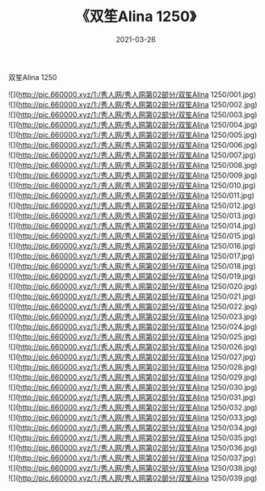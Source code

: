 ﻿---
layout: post
title:  《双笙Alina 1250》
date:   2021-03-26
img: http://pic.660000.xyz/1:/秀人网/秀人网第02部分/双笙Alina 1250/000.jpg
categories: [美女, 清纯, 唯美]
---

双笙Alina 1250

  ![](http://pic.660000.xyz/1:/秀人网/秀人网第02部分/双笙Alina 1250/001.jpg) <br> ![](http://pic.660000.xyz/1:/秀人网/秀人网第02部分/双笙Alina 1250/002.jpg) <br> ![](http://pic.660000.xyz/1:/秀人网/秀人网第02部分/双笙Alina 1250/003.jpg) <br> ![](http://pic.660000.xyz/1:/秀人网/秀人网第02部分/双笙Alina 1250/004.jpg) <br> ![](http://pic.660000.xyz/1:/秀人网/秀人网第02部分/双笙Alina 1250/005.jpg) <br> ![](http://pic.660000.xyz/1:/秀人网/秀人网第02部分/双笙Alina 1250/006.jpg) <br> ![](http://pic.660000.xyz/1:/秀人网/秀人网第02部分/双笙Alina 1250/007.jpg) <br> ![](http://pic.660000.xyz/1:/秀人网/秀人网第02部分/双笙Alina 1250/008.jpg) <br> ![](http://pic.660000.xyz/1:/秀人网/秀人网第02部分/双笙Alina 1250/009.jpg) <br> ![](http://pic.660000.xyz/1:/秀人网/秀人网第02部分/双笙Alina 1250/010.jpg) <br> ![](http://pic.660000.xyz/1:/秀人网/秀人网第02部分/双笙Alina 1250/011.jpg) <br> ![](http://pic.660000.xyz/1:/秀人网/秀人网第02部分/双笙Alina 1250/012.jpg) <br> ![](http://pic.660000.xyz/1:/秀人网/秀人网第02部分/双笙Alina 1250/013.jpg) <br> ![](http://pic.660000.xyz/1:/秀人网/秀人网第02部分/双笙Alina 1250/014.jpg) <br> ![](http://pic.660000.xyz/1:/秀人网/秀人网第02部分/双笙Alina 1250/015.jpg) <br> ![](http://pic.660000.xyz/1:/秀人网/秀人网第02部分/双笙Alina 1250/016.jpg) <br> ![](http://pic.660000.xyz/1:/秀人网/秀人网第02部分/双笙Alina 1250/017.jpg) <br> ![](http://pic.660000.xyz/1:/秀人网/秀人网第02部分/双笙Alina 1250/018.jpg) <br> ![](http://pic.660000.xyz/1:/秀人网/秀人网第02部分/双笙Alina 1250/019.jpg) <br> ![](http://pic.660000.xyz/1:/秀人网/秀人网第02部分/双笙Alina 1250/020.jpg) <br> ![](http://pic.660000.xyz/1:/秀人网/秀人网第02部分/双笙Alina 1250/021.jpg) <br> ![](http://pic.660000.xyz/1:/秀人网/秀人网第02部分/双笙Alina 1250/022.jpg) <br> ![](http://pic.660000.xyz/1:/秀人网/秀人网第02部分/双笙Alina 1250/023.jpg) <br> ![](http://pic.660000.xyz/1:/秀人网/秀人网第02部分/双笙Alina 1250/024.jpg) <br> ![](http://pic.660000.xyz/1:/秀人网/秀人网第02部分/双笙Alina 1250/025.jpg) <br> ![](http://pic.660000.xyz/1:/秀人网/秀人网第02部分/双笙Alina 1250/026.jpg) <br> ![](http://pic.660000.xyz/1:/秀人网/秀人网第02部分/双笙Alina 1250/027.jpg) <br> ![](http://pic.660000.xyz/1:/秀人网/秀人网第02部分/双笙Alina 1250/028.jpg) <br> ![](http://pic.660000.xyz/1:/秀人网/秀人网第02部分/双笙Alina 1250/029.jpg) <br> ![](http://pic.660000.xyz/1:/秀人网/秀人网第02部分/双笙Alina 1250/030.jpg) <br> ![](http://pic.660000.xyz/1:/秀人网/秀人网第02部分/双笙Alina 1250/031.jpg) <br> ![](http://pic.660000.xyz/1:/秀人网/秀人网第02部分/双笙Alina 1250/032.jpg) <br> ![](http://pic.660000.xyz/1:/秀人网/秀人网第02部分/双笙Alina 1250/033.jpg) <br> ![](http://pic.660000.xyz/1:/秀人网/秀人网第02部分/双笙Alina 1250/034.jpg) <br> ![](http://pic.660000.xyz/1:/秀人网/秀人网第02部分/双笙Alina 1250/035.jpg) <br> ![](http://pic.660000.xyz/1:/秀人网/秀人网第02部分/双笙Alina 1250/036.jpg) <br> ![](http://pic.660000.xyz/1:/秀人网/秀人网第02部分/双笙Alina 1250/037.jpg) <br> ![](http://pic.660000.xyz/1:/秀人网/秀人网第02部分/双笙Alina 1250/038.jpg) <br> ![](http://pic.660000.xyz/1:/秀人网/秀人网第02部分/双笙Alina 1250/039.jpg) <br>